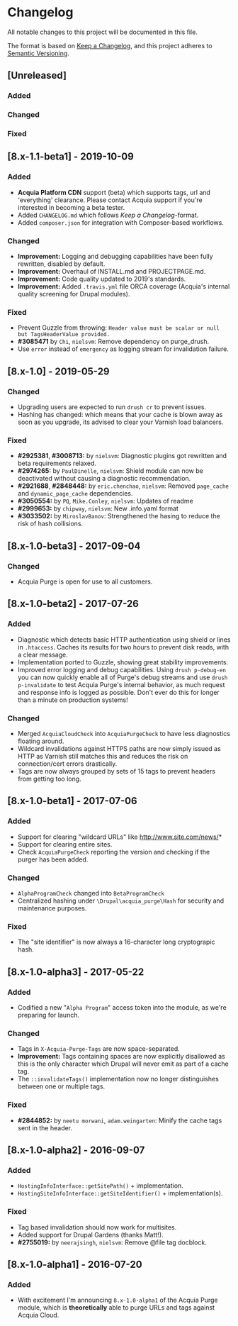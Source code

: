[//]: # ( clear&&curl -s -F input_files[]=@CHANGELOG.md -F from=markdown -F to=html http://c.docverter.com/convert|tail -n+11|head -n-2 )

# Changelog
All notable changes to this project will be documented in this file.

The format is based on [Keep a Changelog](https://keepachangelog.com/en/1.0.0/),
and this project adheres to
[Semantic Versioning](https://semver.org/spec/v2.0.0.html).

## [Unreleased]

### Added

### Changed

### Fixed

## [8.x-1.1-beta1] - 2019-10-09

### Added
- **Acquia Platform CDN** support (beta) which supports tags, url and
  'everything' clearance. Please contact Acquia support if you're interested in
  becoming a beta tester.
- Added `CHANGELOG.md` which follows _Keep a Changelog_-format.
- Added `composer.json` for integration with Composer-based workflows.

### Changed
- **Improvement:** Logging and debugging capabilities have been fully
  rewritten, disabled by default.
- **Improvement:** Overhaul of INSTALL.md and PROJECTPAGE.md.
- **Improvement:** Code quality updated to 2019's standards.
- **Improvement:** Added `.travis.yml` file ORCA coverage (Acquia's internal
  quality screening for Drupal modules).

### Fixed
- Prevent Guzzle from throwing:
  `Header value must be scalar or null but TagsHeaderValue provided.`
- **#3085471** by `Chi`, `nielsvm`: Remove dependency on purge_drush.
- Use `error` instead of `emergency` as logging stream for invalidation failure.

## [8.x-1.0] - 2019-05-29

### Changed
- Upgrading users are expected to run `drush cr` to prevent issues.
- Hashing has changed: which means that your cache is blown away as soon as
  you upgrade, its advised to clear your Varnish load balancers.

### Fixed
- **#2925381**, **#3008713:** by `nielsvm`: Diagnostic plugins got rewritten
  and beta requirements relaxed.
- **#2974265:** by `PaulDinelle`, `nielsvm`: Shield module can now be
  deactivated without causing a diagnostic recommendation.
- **#2921688**, **#2848448:** by `eric.chenchao`, `nielsvm`: Removed
  `page_cache` and `dynamic_page_cache` dependencies.
- **#3050554:** by `PQ`, `Mike.Conley`, `nielsvm`: Updates of readme
- **#2999653:** by `chipway`, `nielsvm`: New .info.yaml format
- **#3033502:** by `MiroslavBanov`: Strengthened the hasing to reduce the risk
  of hash collisions.

## [8.x-1.0-beta3] - 2017-09-04

### Changed
- Acquia Purge is open for use to all customers.

## [8.x-1.0-beta2] - 2017-07-26

### Added
- Diagnostic which detects basic HTTP authentication using shield or
  lines in `.htaccess`. Caches its results for two hours to prevent disk reads,
  with a clear message.
- Implementation ported to Guzzle, showing great stability improvements.
- Improved error logging and debug capabilities. Using `drush p-debug-en` you
  can now quickly enable all of Purge's debug streams and use
  `drush p-invalidate` to test Acquia Purge's internal behavior, as much request
  and response info is logged as possible. Don't ever do this for longer than a
  minute on production systems!

### Changed
- Merged `AcquiaCloudCheck` into `AcquiaPurgeCheck` to have less diagnostics
  floating around.
- Wildcard invalidations against HTTPS paths are now simply issued as HTTP
  as Varnish still matches this and reduces the risk on connection/cert errors
  drastically.
- Tags are now always grouped by sets of 15 tags to prevent headers from getting
  too long.

## [8.x-1.0-beta1] - 2017-07-06

### Added
- Support for clearing "wildcard URLs" like http://www.site.com/news/*
- Support for clearing entire sites.
- Check `AcquiaPurgeCheck` reporting the version and checking if the
  purger has been added.

### Changed
- `AlphaProgramCheck` changed into `BetaProgramCheck`
- Centralized hashing under `\Drupal\acquia_purge\Hash` for security and
  maintenance purposes.

### Fixed
- The "site identifier" is now always a 16-character long cryptograpic hash.

## [8.x-1.0-alpha3] - 2017-05-22

### Added
- Codified a new "`Alpha Program`" access token into the module, as we're
  preparing for launch.

### Changed
- Tags in `X-Acquia-Purge-Tags` are now space-separated.
- **Improvement:** Tags containing spaces are now explicitly disallowed as this
  is the only character which Drupal will never emit as part of a cache tag.
- The `::invalidateTags()` implementation now no longer distinguishes between
  one or multiple tags.

### Fixed
- **#2844852:** by `neetu morwani`, `adam.weingarten`: Minify the cache tags
  sent in the header.

## [8.x-1.0-alpha2] - 2016-09-07

### Added
- `HostingInfoInterface::getSitePath()` + implementation.
- `HostingSiteInfoInterface::getSiteIdentifier()` + implementation(s).

### Fixed
- Tag based invalidation should now work for multisites.
- Added support for Drupal Gardens (thanks Matt!).
- **#2755019:** by `neerajsingh`, `nielsvm`: Remove @file tag docblock.

## [8.x-1.0-alpha1] - 2016-07-20

### Added
- With excitement I'm announcing `8.x-1.0-alpha1` of the Acquia Purge module,
  which is **theoretically** able to purge URLs and tags against Acquia Cloud.
